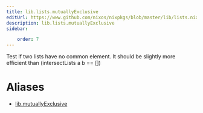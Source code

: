 ```yaml
---
title: lib.lists.mutuallyExclusive
editUrl: https://www.github.com/nixos/nixpkgs/blob/master/lib/lists.nix#L1091C23
description: lib.lists.mutuallyExclusive
sidebar:

    order: 7
---
```


Test if two lists have no common element.
It should be slightly more efficient than (intersectLists a b == [])


# Aliases

- [lib.mutuallyExclusive](/nix-doc-comments/reference/lib/lib-mutuallyExclusive)


